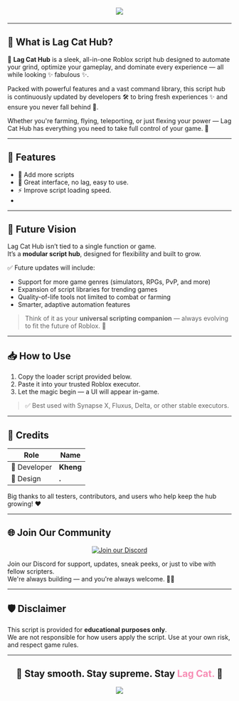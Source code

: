 <h1 align="center">
  <img src="https://readme-typing-svg.herokuapp.com?font=Fira+Code&size=32&duration=3000&pause=1000&color=F78CB4&center=true&vCenter=true&width=435&lines=Lag+Cat+Hub;Lag+Cat+Hub"/>
</h1>

---

## 🌟 What is Lag Cat Hub?

🚀 **Lag Cat Hub** is a sleek, all-in-one Roblox script hub designed to automate your grind, optimize your gameplay, and dominate every experience — all while looking ✨ fabulous ✨.

Packed with powerful features and a vast command library, this script hub is continuously updated by developers 🛠️ to bring fresh experiences ✨ and ensure you never fall behind 🔄.

Whether you're farming, flying, teleporting, or just flexing your power — Lag Cat Hub has everything you need to take full control of your game. 💪

---

## 🧩 Features

- 📜 Add more scripts
- 🔧 Great interface, no lag, easy to use.
- ⚡ Improve script loading speed.
- 

---

## 🔮 Future Vision

Lag Cat Hub isn’t tied to a single function or game.  
It’s a **modular script hub**, designed for flexibility and built to grow.

✅ Future updates will include:

- Support for more game genres (simulators, RPGs, PvP, and more)
- Expansion of script libraries for trending games
- Quality-of-life tools not limited to combat or farming
- Smarter, adaptive automation features

> Think of it as your **universal scripting companion** — always evolving to fit the future of Roblox. 🚀

---

## 📥 How to Use

1. Copy the loader script provided below.
2. Paste it into your trusted Roblox executor.
3. Let the magic begin — a UI will appear in-game.

> ✅ Best used with Synapse X, Fluxus, Delta, or other stable executors.

---

## 👑 Credits

| Role         | Name      |
|--------------|-----------|
| 🧠 Developer | **Kheng** |
| 🎨 Design    | **.**     |

Big thanks to all testers, contributors, and users who help keep the hub growing! ❤️

---

## 🌐 Join Our Community

<p align="center">
  <a href="https://discord.gg/KTG45Zv58j">
    <img src="https://invidget.switchblade.xyz/KTG45Zv58j" alt="Join our Discord" />
  </a>
</p>

Join our Discord for support, updates, sneak peeks, or just to vibe with fellow scripters.  
We're always building — and you're always welcome. 🐱‍👤

---

## 🛡️ Disclaimer

This script is provided for **educational purposes only**.  
We are not responsible for how users apply the script. Use at your own risk, and respect game rules.

---

<h2 align="center">
  🚀 Stay smooth. Stay supreme. Stay <span style="color:#F78CB4">Lag Cat.</span> 🐾
</h2>

<p align="center">
  <img src="https://capsule-render.vercel.app/api?type=waving&color=F78CB4&height=100&section=footer"/>
</p>
